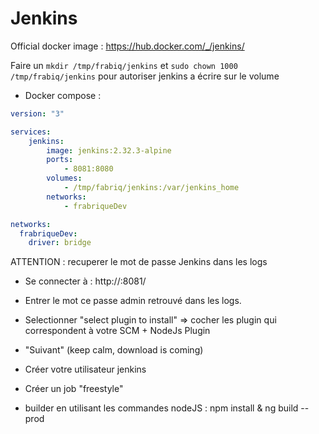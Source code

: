 Jenkins
============

Official docker image : https://hub.docker.com/_/jenkins/


Faire un `mkdir /tmp/frabiq/jenkins` et `sudo chown 1000 /tmp/frabiq/jenkins` pour autoriser jenkins a écrire sur le volume  

* Docker compose :

```yml
version: "3"

services:
    jenkins:
        image: jenkins:2.32.3-alpine
        ports:
            - 8081:8080
        volumes:
            - /tmp/fabriq/jenkins:/var/jenkins_home 
        networks:
            - frabriqueDev  

networks:
  frabriqueDev:
    driver: bridge
```

ATTENTION : recuperer le mot de passe Jenkins dans les logs


* Se connecter à :
http://<IP>:8081/

* Entrer le mot ce passe admin retrouvé dans les logs.
* Selectionner "select plugin to install" => cocher les plugin qui correspondent à votre SCM + NodeJs Plugin
* "Suivant" (keep calm, download is coming)
* Créer votre utilisateur jenkins
* Créer un job "freestyle"
* builder en utilisant les commandes nodeJS : npm install & ng build --prod
